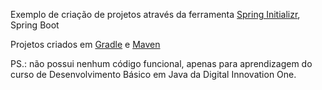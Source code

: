 Exemplo de criação de projetos através da ferramenta [Spring Initializr](https://start.spring.io/), Spring Boot

Projetos criados em [Gradle](https://gradle.org/releases/) e [Maven](https://maven.apache.org/download.cgi)

PS.: não possui nenhum código funcional, apenas para aprendizagem do curso de Desenvolvimento Básico em Java da Digital Innovation One.